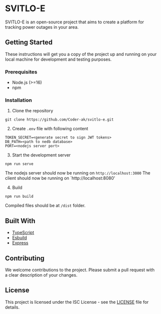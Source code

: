 # SVITLO-E

SVITLO-E is an open-source project that aims to create a platform for tracking power outages in your area.

## Getting Started

These instructions will get you a copy of the project up and running on your local machine for development and testing purposes.

### Prerequisites

- Node.js (>=16)
- npm

### Installation

1. Clone the repository

```console
git clone https://github.com/Coder-ak/svitlo-e.git
```
2. Create `.env` file with following content

```
TOKEN_SECRET=<generate secret to sign JWT tokens>
DB_PATH=<path to nedb database>
PORT=<nodejs server port>
```
3. Start the development server

```console
npm run serve
```

The nodejs server should now be running on `http://localhost:3000`
The client should now be running on `http://localhost:8080'

4. Build

```console
npm run build
```

Compiled files should be at `/dist` folder.

## Built With

- [TypeScript](https://www.typescriptlang.org)
- [Esbuild](https://esbuild.github.io)
- [Express](https://github.com/expressjs/expressjs.com)

## Contributing

We welcome contributions to the project. Please submit a pull request with a clear description of your changes.

## License

This project is licensed under the ISC License - see the [LICENSE](LICENSE) file for details.
